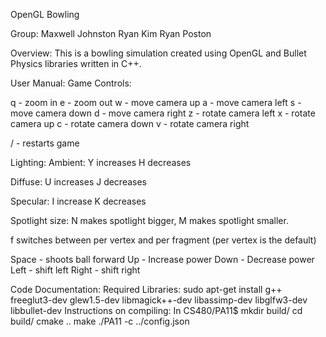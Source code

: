 OpenGL Bowling

Group:
Maxwell Johnston
Ryan Kim
Ryan Poston

Overview: This is a bowling simulation created using OpenGL and Bullet Physics libraries written in C++. 



User Manual:
Game Controls:


q - zoom in
e - zoom out
w - move camera up
a - move camera left
s - move camera down
d - move camera right
z - rotate camera left
x - rotate camera up
c - rotate camera down
v - rotate camera right


/ - restarts game


Lighting:
Ambient: Y increases H decreases

Diffuse: U increases J decreases

Specular: I increase K decreases

Spotlight size: N makes spotlight bigger, M makes spotlight smaller.

f switches between per vertex and per fragment (per vertex is the default)

Space - shoots ball forward
Up - Increase power
Down - Decrease power
Left - shift left
Right - shift right

Code Documentation:
Required Libraries: sudo apt-get install g++ freeglut3-dev glew1.5-dev libmagick++-dev libassimp-dev libglfw3-dev libbullet-dev
Instructions on compiling: In CS480/PA11$
mkdir build/
cd build/
cmake ..
make
./PA11 -c ../config.json
